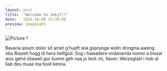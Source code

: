 ```yaml
---
layout: post
title:  "Welcome to Jekyll!"
date:   2015-10-08 15:39:40
preview: imagepath
---
```


![Picture 1](imagepath)

Bavaria ipsum dolor sit amet g’hupft wia gsprunga wolln dringma aweng oba Biazelt hogg di hera helfgod. Sog i hawadere midananda nomoi a bissal wos gehd ollaweil gor kumm geh naa jo leck mi, Xaver: Weiznglasl i hob di liab des muas ma hoid kenna.
